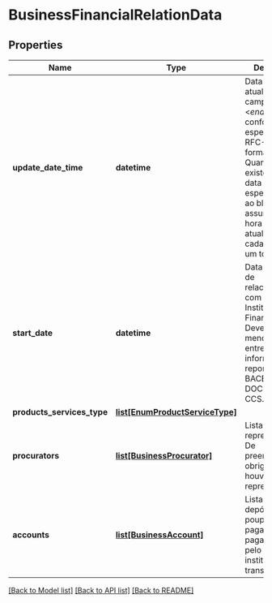# BusinessFinancialRelationData

## Properties
Name | Type | Description | Notes
------------ | ------------- | ------------- | -------------
**update_date_time** | **datetime** | Data e hora da atualização dos campos \\&lt;_endpoint_\\&gt;, conforme especificação RFC-3339, formato UTC. Quando não existente uma data vinculada especificamente ao bloco, assumir a data e hora de atualização do cadastro como um todo.  | 
**start_date** | **datetime** | Data de início de relacionamento com a Instituição Financeira. Deve trazer o menor valor entre a informação reportada ao BACEN pelo DOC 3040 e CCS. | 
**products_services_type** | [**list[EnumProductServiceType]**](EnumProductServiceType.md) |  | 
**procurators** | [**list[BusinessProcurator]**](BusinessProcurator.md) | Lista dos representantes. De preenchimento obrigatório se houver representante. | 
**accounts** | [**list[BusinessAccount]**](BusinessAccount.md) | Lista de contas depósito à vista, poupança e pagamento pré-pagas mantidas pelo cliente na instituição transmissora.      | 

[[Back to Model list]](../README.md#documentation-for-models) [[Back to API list]](../README.md#documentation-for-api-endpoints) [[Back to README]](../README.md)

